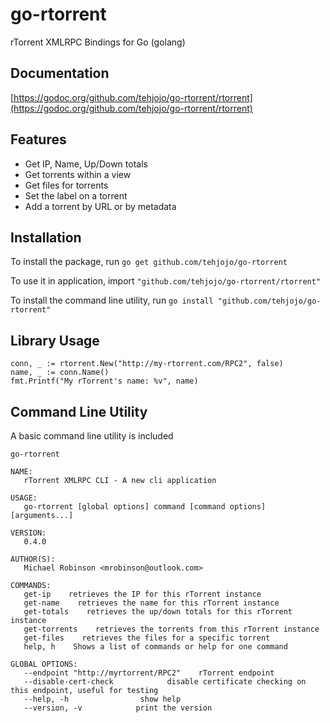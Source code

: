 # go-rtorrent
rTorrent XMLRPC Bindings for Go (golang)

## Documentation
[https://godoc.org/github.com/tehjojo/go-rtorrent/rtorrent](https://godoc.org/github.com/tehjojo/go-rtorrent/rtorrent)

## Features
- Get IP, Name, Up/Down totals
- Get torrents within a view
- Get files for torrents
- Set the label on a torrent
- Add a torrent by URL or by metadata

## Installation
To install the package, run `go get github.com/tehjojo/go-rtorrent`

To use it in application, import `"github.com/tehjojo/go-rtorrent/rtorrent"`

To install the command line utility, run `go install "github.com/tehjojo/go-rtorrent"`

## Library Usage

```
conn, _ := rtorrent.New("http://my-rtorrent.com/RPC2", false)
name, _ := conn.Name()
fmt.Printf("My rTorrent's name: %v", name)
```

## Command Line Utility
A basic command line utility is included

`go-rtorrent`

```
NAME:
   rTorrent XMLRPC CLI - A new cli application

USAGE:
   go-rtorrent [global options] command [command options] [arguments...]

VERSION:
   0.4.0

AUTHOR(S):
   Michael Robinson <mrobinson@outlook.com>

COMMANDS:
   get-ip    retrieves the IP for this rTorrent instance
   get-name    retrieves the name for this rTorrent instance
   get-totals    retrieves the up/down totals for this rTorrent instance
   get-torrents    retrieves the torrents from this rTorrent instance
   get-files    retrieves the files for a specific torrent
   help, h    Shows a list of commands or help for one command

GLOBAL OPTIONS:
   --endpoint "http://myrtorrent/RPC2"    rTorrent endpoint
   --disable-cert-check            disable certificate checking on this endpoint, useful for testing
   --help, -h                show help
   --version, -v            print the version
```
